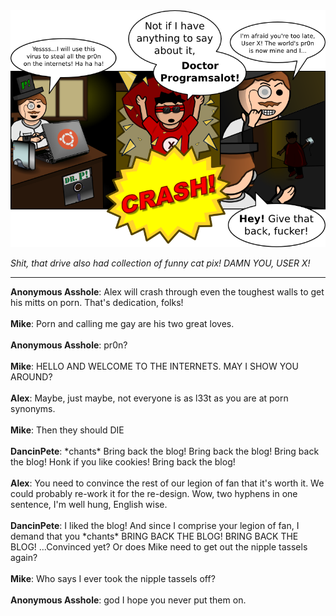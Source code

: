 <!--
.. title: The Doctor And The Download
.. slug: the-doctor-and-the-download
.. date: 2010/10/25 00:00:00
.. tags: 
.. link: 
.. description: 
-->

<a href='the-doctor-and-the-download.html' title='View comments'>
<img class='comic' src='../assets/comics/20101025.png' />
</a>

<em>Shit, that drive also had collection of funny cat pix! DAMN YOU, USER X!</em>

<!-- TEASER_END -->
<hr />

<div class='comments'>
<b>Anonymous Asshole</b>: Alex will crash through even the toughest walls to get his mitts on porn. That's dedication, folks!<br /><br />
<b>Mike</b>: Porn and calling me gay are his two great loves.<br /><br />
<b>Anonymous Asshole</b>: pr0n?<br /><br />
<b>Mike</b>: HELLO AND WELCOME TO THE INTERNETS. MAY I SHOW YOU AROUND?<br /><br />
<b>Alex</b>: Maybe, just maybe, not everyone is as l33t as you are at porn synonyms. <br /><br />
<b>Mike</b>: Then they should DIE<br /><br />
<b>DancinPete</b>: *chants* Bring back the blog! Bring back the blog! Bring back the blog! Honk if you like cookies! Bring back the blog!<br /><br />
<b>Alex</b>: You need to convince the rest of our legion of fan that it's worth it. We could probably re-work it for the re-design. Wow, two hyphens in one sentence, I'm well hung, English wise.<br /><br />
<b>DancinPete</b>: I liked the blog! And since I comprise your legion of fan, I demand that you *chants* BRING BACK THE BLOG! BRING BACK THE BLOG! ...Convinced yet? Or does Mike need to get out the nipple tassels again?<br /><br />
<b>Mike</b>: Who says I ever took the nipple tassels off?<br /><br />
<b>Anonymous Asshole</b>: god I hope you never put them on. <br /><br />
</div>

